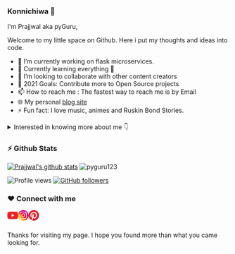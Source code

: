 ### Konnichiwa 👋

I'm Prajjwal aka pyGuru,

Welcome to my little space on Github. Here i put my thoughts and ideas into code.

- 🔭 I’m currently working on flask microservices.
- 🌱 Currently learning everything 🤣
- 👯 I’m looking to collaborate with other content creators
- 🥅 2021 Goals: Contribute more to Open Source projects
- 📫 How to reach me : The fastest way to reach me is by Email
- 🌐 My personal [blog site][Whistle of Darkness]
- ⚡ Fun fact: I love music, animes and Ruskin Bond Stories.

<details>
	<summary>Interested in knowing more about me 👇 </summary>

  <br />
  <img alt="png" align="center" src="https://github.com/pyGuru123/pyGuru123/blob/main/assets/pyguru.png">
  <br />

  I'm a Student, Developer, and Python Instructor. I like programming 
  and designing. I am interested in extra-terrestrials and trying to 
  understand our universe, studying theoretical physics by my own. 
  I like photography and collecting pictures. A simple and down to 
  earth boy who is so keen to learn every day a new thing. 
  
  Know more about me on my [blog][Whistle of Darkness]

</details>


### ⚡ Github Stats

[![Prajjwal's github stats](https://github-readme-stats.vercel.app/api?username=pyguru123&hide=prs)](https://github.com/anuraghazra/github-readme-stats)
<img src="https://github-readme-streak-stats.herokuapp.com/?user=pyguru123&" alt="pyguru123"/>

![Profile views](https://komarev.com/ghpvc/?username=pyguru123&label=PROFILE+VIEWS&style=flat-square) 
[![GitHub followers](https://img.shields.io/github/followers/pyguru123.svg?style=social&label=Follow&maxAge=2592000)](https://github.com/pyguru123?tab=followers)

### ❤️ Connect with me

[<img align="left" alt="pyGuru | YouTube" width="24px" src="https://github.com/pyGuru123/pyGuru123/blob/main/social/youtube.png" />][youtube]
[<img align="left" alt="pyGuru | Instagram" width="24px" src="https://github.com/pyGuru123/pyGuru123/blob/main/social/instagram.png" />][instagram]
[<img align="left" alt="pyGuru | Pinterest" width="24px" src="https://github.com/pyGuru123/pyGuru123/blob/main/social/pinterest.png" />][pinterest]


<br />

[Whistle of Darkness]: https://dwhistle.wordpress.com
[youtube]: https://www.youtube.com/c/pyGuru
[instagram]: https://www.instagram.com/prajjwalpathak35
[pinterest]: https://www.pinterest.ca/prajjwalpathak3 

<br />

Thanks for visiting my page. I hope you found more than what you came looking for.
